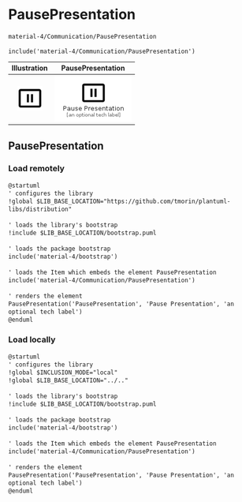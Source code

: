 # PausePresentation


```text
material-4/Communication/PausePresentation
```

```text
include('material-4/Communication/PausePresentation')
```



| Illustration | PausePresentation |
| :---: | :---: |
| ![illustration for Illustration](../../material-4/Communication/PausePresentation.png) | ![illustration for PausePresentation](../../material-4/Communication/PausePresentation.Local.png) |




## PausePresentation

### Load remotely
```plantuml
@startuml
' configures the library
!global $LIB_BASE_LOCATION="https://github.com/tmorin/plantuml-libs/distribution"

' loads the library's bootstrap
!include $LIB_BASE_LOCATION/bootstrap.puml

' loads the package bootstrap
include('material-4/bootstrap')

' loads the Item which embeds the element PausePresentation
include('material-4/Communication/PausePresentation')

' renders the element
PausePresentation('PausePresentation', 'Pause Presentation', 'an optional tech label')
@enduml
```

### Load locally
```plantuml
@startuml
' configures the library
!global $INCLUSION_MODE="local"
!global $LIB_BASE_LOCATION="../.."

' loads the library's bootstrap
!include $LIB_BASE_LOCATION/bootstrap.puml

' loads the package bootstrap
include('material-4/bootstrap')

' loads the Item which embeds the element PausePresentation
include('material-4/Communication/PausePresentation')

' renders the element
PausePresentation('PausePresentation', 'Pause Presentation', 'an optional tech label')
@enduml
```

